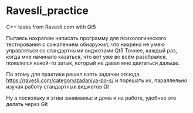 # Ravesli_practice
 C++ tasks from Ravesli.com with Qt5

Пытаясь нахрапом написать программу для психологического тестирования с сожалением обнаружил, что нихрена не умею управляться со стандартными виджетами Qt5
Точнее, каждый раз, когда мне начинало казаться, что вот уже во всём разобрался, появлялся какой-то затык, который не давал мне двигаться дальше.

По этому для практики решил взять задачки отсюда https://ravesli.com/category/zadaniya-po-s/
и порешать их, параллельно изучая работу стандартных виджетов Qt

Ну а поскольку я этим занимаюьс и дома и на работе, удобнее это делать через Git
